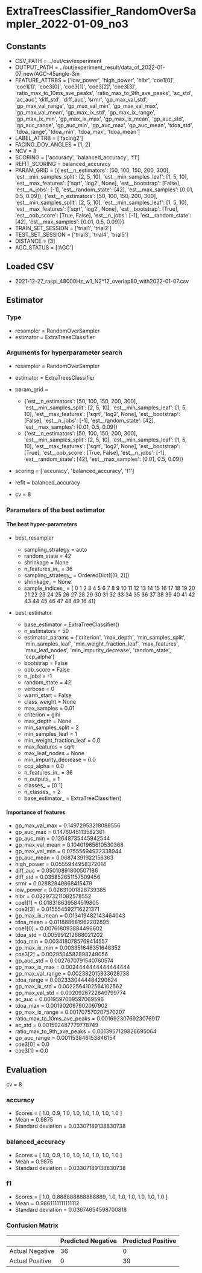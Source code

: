 # ExtraTreesClassifier_RandomOverSampler_2022-01-09_no3
## Constants
- CSV_PATH = ../out/csv/experiment
- OUTPUT_PATH = ../out/experiment_result/data_of_2022-01-07_new/AGC-45angle-3m
- FEATURE_ATTRBS = ['low_power', 'high_power', 'hlbr', 'coe1[0]', 'coe1[1]', 'coe3[0]', 'coe3[1]', 'coe3[2]', 'coe3[3]', 'ratio_max_to_10ms_ave_peaks', 'ratio_max_to_9th_ave_peaks', 'ac_std', 'ac_auc', 'diff_std', 'diff_auc', 'srmr', 'gp_max_val_std', 'gp_max_val_range', 'gp_max_val_min', 'gp_max_val_max', 'gp_max_val_mean', 'gp_max_ix_std', 'gp_max_ix_range', 'gp_max_ix_min', 'gp_max_ix_max', 'gp_max_ix_mean', 'gp_auc_std', 'gp_auc_range', 'gp_auc_min', 'gp_auc_max', 'gp_auc_mean', 'tdoa_std', 'tdoa_range', 'tdoa_min', 'tdoa_max', 'tdoa_mean']
- LABEL_ATTRB = ['facing2']
- FACING_DOV_ANGLES = [1, 2]
- NCV = 8
- SCORING = ['accuracy', 'balanced_accuracy', 'f1']
- REFIT_SCORING = balanced_accuracy
- PARAM_GRID = [{'est__n_estimators': [50, 100, 150, 200, 300], 'est__min_samples_split': [2, 5, 10], 'est__min_samples_leaf': [1, 5, 10], 'est__max_features': ['sqrt', 'log2', None], 'est__bootstrap': [False], 'est__n_jobs': [-1], 'est__random_state': [42], 'est__max_samples': [0.01, 0.5, 0.09]}, {'est__n_estimators': [50, 100, 150, 200, 300], 'est__min_samples_split': [2, 5, 10], 'est__min_samples_leaf': [1, 5, 10], 'est__max_features': ['sqrt', 'log2', None], 'est__bootstrap': [True], 'est__oob_score': [True, False], 'est__n_jobs': [-1], 'est__random_state': [42], 'est__max_samples': [0.01, 0.5, 0.09]}]
- TRAIN_SET_SESSION = ['trial1', 'trial2']
- TEST_SET_SESSION = ['trial3', 'trial4', 'trial5']
- DISTANCE = [3]
- AGC_STATUS = ['AGC']

## Loaded CSV
- 2021-12-27_raspi_48000Hz_w1_N2^12_overlap80_with2022-01-07.csv

## Estimator
### Type
- resampler = RandomOverSampler
- estimator = ExtraTreesClassifier

### Arguments for hyperparameter search
- resampler = RandomOverSampler
- estimator = ExtraTreesClassifier
- param_grid = 
	- {'est__n_estimators': [50, 100, 150, 200, 300], 'est__min_samples_split': [2, 5, 10], 'est__min_samples_leaf': [1, 5, 10], 'est__max_features': ['sqrt', 'log2', None], 'est__bootstrap': [False], 'est__n_jobs': [-1], 'est__random_state': [42], 'est__max_samples': [0.01, 0.5, 0.09]}
	- {'est__n_estimators': [50, 100, 150, 200, 300], 'est__min_samples_split': [2, 5, 10], 'est__min_samples_leaf': [1, 5, 10], 'est__max_features': ['sqrt', 'log2', None], 'est__bootstrap': [True], 'est__oob_score': [True, False], 'est__n_jobs': [-1], 'est__random_state': [42], 'est__max_samples': [0.01, 0.5, 0.09]}

- scoring = ['accuracy', 'balanced_accuracy', 'f1']
- refit = balanced_accuracy
- cv = 8

### Parameters of the best estimator
#### The best hyper-parameters
- best_resampler
	- sampling_strategy = auto
	- random_state = 42
	- shrinkage = None
	- n_features_in_ = 36
	- sampling_strategy_ = OrderedDict([(0, 2)])
	- shrinkage_ = None
	- sample_indices_ = [ 0  1  2  3  4  5  6  7  8  9 10 11 12 13 14 15 16 17 18 19 20 21 22 23
 24 25 26 27 28 29 30 31 32 33 34 35 36 37 38 39 40 41 42 43 44 45 46 47
 48 49 16 41]

- best_estimator
	- base_estimator = ExtraTreeClassifier()
	- n_estimators = 50
	- estimator_params = ('criterion', 'max_depth', 'min_samples_split', 'min_samples_leaf', 'min_weight_fraction_leaf', 'max_features', 'max_leaf_nodes', 'min_impurity_decrease', 'random_state', 'ccp_alpha')
	- bootstrap = False
	- oob_score = False
	- n_jobs = -1
	- random_state = 42
	- verbose = 0
	- warm_start = False
	- class_weight = None
	- max_samples = 0.01
	- criterion = gini
	- max_depth = None
	- min_samples_split = 2
	- min_samples_leaf = 1
	- min_weight_fraction_leaf = 0.0
	- max_features = sqrt
	- max_leaf_nodes = None
	- min_impurity_decrease = 0.0
	- ccp_alpha = 0.0
	- n_features_in_ = 36
	- n_outputs_ = 1
	- classes_ = [0 1]
	- n_classes_ = 2
	- base_estimator_ = ExtraTreeClassifier()

#### Importance of features
- gp_max_val_max = 0.14972953218088556
- gp_auc_max = 0.1476045113582361
- gp_auc_min = 0.12648735445942544
- gp_max_val_mean = 0.10401965610530368
- gp_max_val_min = 0.07555694932338944
- gp_auc_mean = 0.06874391922156363
- high_power = 0.0555944958372014
- diff_auc = 0.05010891800507186
- diff_std = 0.035852651157509456
- srmr = 0.02882849868415479
- low_power = 0.02631001828739385
- hlbr = 0.022973211082578552
- coe1[1] = 0.018318639584519805
- coe3[3] = 0.015554592716221371
- gp_max_ix_mean = 0.013419482143464043
- tdoa_mean = 0.011888681962202895
- coe1[0] = 0.007618093884496602
- tdoa_std = 0.005991212688021202
- tdoa_min = 0.0034180785769414557
- gp_max_ix_min = 0.003351648351648352
- coe3[2] = 0.0029504582898248056
- gp_auc_std = 0.0027670791540760574
- gp_max_ix_max = 0.0024444444444444444
- gp_max_val_range = 0.002382015833628738
- tdoa_range = 0.0023330444484290624
- gp_max_ix_std = 0.0022564102564102562
- gp_max_val_std = 0.0020926722849799774
- ac_auc = 0.0019597069597069596
- tdoa_max = 0.001902097902097902
- gp_max_ix_range = 0.001707570207570207
- ratio_max_to_10ms_ave_peaks = 0.0016923076923076917
- ac_std = 0.001592487779778749
- ratio_max_to_9th_ave_peaks = 0.0013957129826695064
- gp_auc_range = 0.001153846153846154
- coe3[0] = 0.0
- coe3[1] = 0.0

## Evaluation
cv = 8
### accuracy
- Scores = [ 1.0, 0.9, 1.0, 1.0, 1.0, 1.0, 1.0, 1.0 ]
- Mean = 0.9875
- Standard deviation = 0.03307189138830738

### balanced_accuracy
- Scores = [ 1.0, 0.9, 1.0, 1.0, 1.0, 1.0, 1.0, 1.0 ]
- Mean = 0.9875
- Standard deviation = 0.03307189138830738

### f1
- Scores = [ 1.0, 0.888888888888889, 1.0, 1.0, 1.0, 1.0, 1.0, 1.0 ]
- Mean = 0.9861111111111112
- Standard deviation = 0.03674654598700818

### Confusion Matrix
|  | Predicted Negative | Predicted Positive |
| --- | --- | --- |
| Actual Negative | 36 | 0 |
| Actual Positive | 0 | 39 |

      